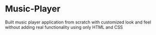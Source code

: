 # Music-Player
Built music player application from scratch with customized look and feel without adding real functionality using only HTML and CSS 
